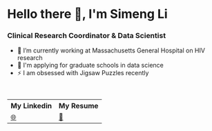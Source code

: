 # Hello there 👋, I'm Simeng Li

### Clinical Research Coordinator & Data Scientist

- 🔭 I’m currently working at Massachusetts General Hospital on HIV research
- 🌱 I'm applying for graduate schools in data science 
- ⚡ I am obsessed with Jigsaw Puzzles recently

<br/>


<table>
    <tr>
        <th>My Linkedin</th>
        <th>My Resume</th>
    </tr>
    <tr>
        <td>
            <a href="https://www.linkedin.com/in/simeng-li-8477421b9/">🌐</a>
        </td>
        <td>
            <a href="https://github.com/sl1492/sl1492/blob/main/Simeng_Li_Resume.pdf">📃</a>
        </td>
    </tr>
</table>

<br/>
